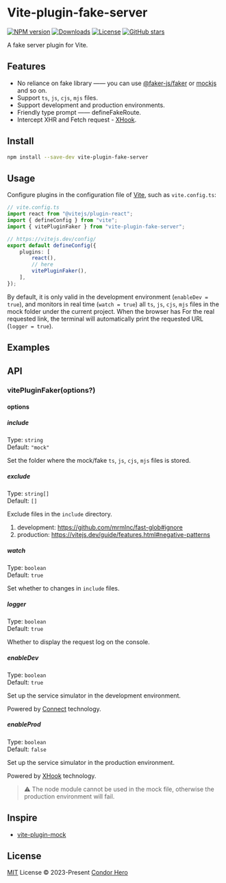 # Vite-plugin-fake-server

[![NPM version](https://img.shields.io/npm/v/vite-plugin-fake-server)](https://www.npmjs.com/package/vite-plugin-fake-server)
[![Downloads](https://img.shields.io/npm/dw/vite-plugin-fake-server)](https://www.npmjs.com/package/vite-plugin-fake-server)
[![License](https://img.shields.io/npm/l/vite-plugin-fake-server)](https://github.com/condorheroblog/vite-plugin-fake-server/blob/main/LICENSE)
[![GitHub stars](https://img.shields.io/github/stars/condorheroblog/vite-plugin-fake-server)](https://github.com/condorheroblog/vite-plugin-fake-server/blob/main/packages/vite-plugin-fake-server)

A fake server plugin for Vite.

## Features

- No reliance on fake library —— you can use [@faker-js/faker](https://github.com/faker-js/faker) or [mockjs](https://github.com/nuysoft/Mock) and so on.
- Support `ts`, `js`, `cjs`, `mjs` files.
- Support development and production environments.
- Friendly type prompt —— defineFakeRoute.
- Intercept XHR and Fetch request - [XHook](https://github.com/jpillora/xhook).

## Install

```bash
npm install --save-dev vite-plugin-fake-server
```

## Usage

Configure plugins in the configuration file of [Vite](https://vitejs.dev/config/), such as `vite.config.ts`:

```ts
// vite.config.ts
import react from "@vitejs/plugin-react";
import { defineConfig } from "vite";
import { vitePluginFaker } from "vite-plugin-fake-server";

// https://vitejs.dev/config/
export default defineConfig({
	plugins: [
		react(),
		// here
		vitePluginFaker(),
	],
});
```

By default, it is only valid in the development environment (`enableDev = true`), and monitors in real time (`watch = true`) all `ts`, `js`, `cjs`, `mjs` files in the mock folder under the current project. When the browser has For the real requested link, the terminal will automatically print the requested URL (`logger = true`).

## Examples

## API

### vitePluginFaker(options?)

#### options

##### include

Type: `string`\
Default: `"mock"`

Set the folder where the mock/fake `ts`, `js`, `cjs`, `mjs` files is stored.

##### exclude

Type: `string[]`\
Default: `[]`

Exclude files in the `include` directory.

1. development: https://github.com/mrmlnc/fast-glob#ignore
2. production: https://vitejs.dev/guide/features.html#negative-patterns

##### watch

Type: `boolean`\
Default: `true`

Set whether to changes in `include` files.

##### logger

Type: `boolean`\
Default: `true`

Whether to display the request log on the console.

##### enableDev

Type: `boolean`\
Default: `true`

Set up the service simulator in the development environment.

Powered by [Connect](https://github.com/senchalabs/connect) technology.

##### enableProd

Type: `boolean`\
Default: `false`

Set up the service simulator in the production environment.

Powered by [XHook](https://github.com/jpillora/xhook) technology.

> ⚠️ The node module cannot be used in the mock file, otherwise the production environment will fail.

## Inspire

- [vite-plugin-mock](https://github.com/vbenjs/vite-plugin-mock)

## License

[MIT](https://github.com/condorheroblog/vite-plugin-fake-server/blob/main/LICENSE) License © 2023-Present [Condor Hero](https://github.com/condorheroblog)
